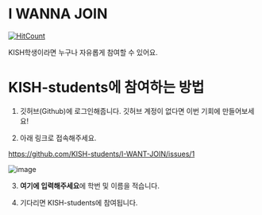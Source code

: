 # I WANNA JOIN
[![HitCount](http://hits.dwyl.com/KISH-students/I-WANT-JOIN.svg)](http://hits.dwyl.com/KISH-students/I-WANT-JOIN)

KISH학생이라면 누구나 자유롭게 참여할 수 있어요.

# KISH-students에 참여하는 방법
1. 깃허브(Github)에 로그인해줍니다. 깃허브 계정이 없다면 이번 기회에 만들어보세요!

2. 아래 링크로 접속해주세요.

https://github.com/KISH-students/I-WANT-JOIN/issues/1


![image](https://user-images.githubusercontent.com/29895665/82246737-71546f80-996f-11ea-9cac-ff635862b5fa.png)

3. **여기에 입력해주세요**에 학번 및 이름을 적습니다.

4. 기다리면 KISH-students에 참여됩니다.

